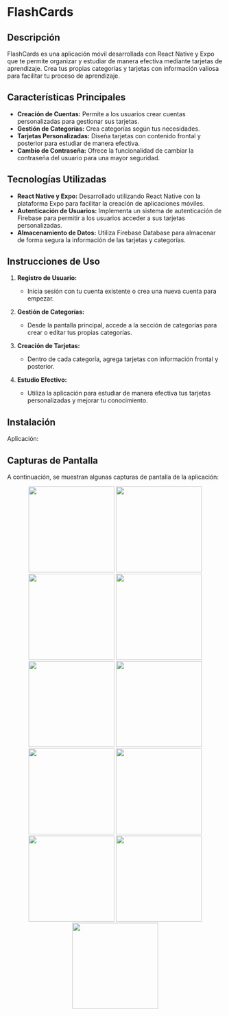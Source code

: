# FlashCards

## Descripción

FlashCards es una aplicación móvil desarrollada con React Native y Expo que te permite organizar y estudiar de manera efectiva mediante tarjetas de aprendizaje. Crea tus propias categorías y tarjetas con información valiosa para facilitar tu proceso de aprendizaje.

## Características Principales

- **Creación de Cuentas:** Permite a los usuarios crear cuentas personalizadas para gestionar sus tarjetas.
- **Gestión de Categorías:** Crea categorías según tus necesidades.
- **Tarjetas Personalizadas:** Diseña tarjetas con contenido frontal y posterior para estudiar de manera efectiva.
- **Cambio de Contraseña:** Ofrece la funcionalidad de cambiar la contraseña del usuario para una mayor seguridad.

## Tecnologías Utilizadas

- **React Native y Expo:** Desarrollado utilizando React Native con la plataforma Expo para facilitar la creación de aplicaciones móviles.
- **Autenticación de Usuarios:** Implementa un sistema de autenticación de Firebase para permitir a los usuarios acceder a sus tarjetas personalizadas.
- **Almacenamiento de Datos:** Utiliza Firebase Database para almacenar de forma segura la información de las tarjetas y categorías.

## Instrucciones de Uso

1. **Registro de Usuario:**
   - Inicia sesión con tu cuenta existente o crea una nueva cuenta para empezar.

2. **Gestión de Categorías:**
   - Desde la pantalla principal, accede a la sección de categorías para crear o editar tus propias categorías.

3. **Creación de Tarjetas:**
   - Dentro de cada categoría, agrega tarjetas con información frontal y posterior.

4. **Estudio Efectivo:**
   - Utiliza la aplicación para estudiar de manera efectiva tus tarjetas personalizadas y mejorar tu conocimiento.

## Instalación

Aplicación: 

## Capturas de Pantalla

A continuación, se muestran algunas capturas de pantalla de la aplicación:

<div align='center'>
  <img width='200px' src='https://res.cloudinary.com/dy0r9xqqv/image/upload/v1702334360/WhatsApp_Image_2023-12-11_at_19.22.04_zehtry.jpg' />
  <img width='200px' src='https://res.cloudinary.com/dy0r9xqqv/image/upload/v1702334360/WhatsApp_Image_2023-12-11_at_19.22.04_1_vxikzv.jpg' />
  <img width='200px' src='https://res.cloudinary.com/dy0r9xqqv/image/upload/v1702334360/WhatsApp_Image_2023-12-11_at_19.22.04_2_arlife.jpg' />
  <img width='200px' src='https://res.cloudinary.com/dy0r9xqqv/image/upload/v1702334360/WhatsApp_Image_2023-12-11_at_19.22.04_4_fdlprv.jpg' />
  <img width='200px' src='https://res.cloudinary.com/dy0r9xqqv/image/upload/v1702334360/WhatsApp_Image_2023-12-11_at_19.22.04_3_pwu2oe.jpg' />
  <img width='200px' src='https://res.cloudinary.com/dy0r9xqqv/image/upload/v1702334361/WhatsApp_Image_2023-12-11_at_19.22.04_7_ngemia.jpg' />
  <img width='200px' src='https://res.cloudinary.com/dy0r9xqqv/image/upload/v1702334361/WhatsApp_Image_2023-12-11_at_19.22.04_6_gqrdvy.jpg' />
  <img width='200px' src='https://res.cloudinary.com/dy0r9xqqv/image/upload/v1702334361/WhatsApp_Image_2023-12-11_at_19.22.04_5_bgsfak.jpg' />
  <img width='200px' src='https://res.cloudinary.com/dy0r9xqqv/image/upload/v1702334361/WhatsApp_Image_2023-12-11_at_19.22.04_8_lk93cp.jpg' />
  <img width='200px' src='https://res.cloudinary.com/dy0r9xqqv/image/upload/v1702334361/WhatsApp_Image_2023-12-11_at_19.22.04_9_u4k9xd.jpg' />
  <img width='200px' src='https://res.cloudinary.com/dy0r9xqqv/image/upload/v1702334361/WhatsApp_Image_2023-12-11_at_19.22.04_10_bbvnxq.jpg' />
</div>

